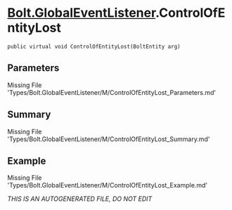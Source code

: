 # [Bolt.GlobalEventListener](Types/Bolt.GlobalEventListener.md).ControlOfEntityLost
`public virtual void ControlOfEntityLost(BoltEntity arg)`
## Parameters
Missing File 'Types/Bolt.GlobalEventListener/M/ControlOfEntityLost_Parameters.md'
## Summary
Missing File 'Types/Bolt.GlobalEventListener/M/ControlOfEntityLost_Summary.md'
## Example
Missing File 'Types/Bolt.GlobalEventListener/M/ControlOfEntityLost_Example.md'

*THIS IS AN AUTOGENERATED FILE, DO NOT EDIT*
